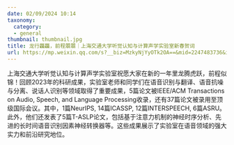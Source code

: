 ```yaml
---
date: 02/09/2024 10:14
taxonomy:
  category:
  - general
thumbnail: thumbnail.jpg
title: 龙行龘龘，前程朤朤｜上海交通大学听觉认知与计算声学实验室新春贺词
url: https://mp.weixin.qq.com/s?__biz=MzkyNjYyOTk2OA==&mid=2247483736&idx=1&sn=1de157958f7a961b5721a7eea3633ea6&chksm=c2352867f542a171ec01034e21848404fe61f22b575ccf29ab913bf0b3befe3fe109914a6c1b&cur_album_id=3354438011224211464&scene=189#wechat_redirect
---
```

上海交通大学听觉认知与计算声学实验室祝愿大家在新的一年里龙腾虎跃，前程似锦！回顾2023年的科研成果，实验室老师和同学们在语音识别与翻译、语音抗噪与分离、说话人识别等领域取得了重要成果，5篇论文被IEEE/ACM Transactions on Audio, Speech, and Language Processing收录，还有37篇论文被录用至顶级国际会议。其中，1篇NeurIPS, 14篇ICASSP, 12篇INTERSPEECH, 6篇ASRU。此外，他们还发表了5篇T-ASLP论文，包括基于注意力机制的神经时序分析、先进的长时间语音识别因素神经转换器等。这些成果展示了实验室在语音领域的强大实力和前沿研究地位。
